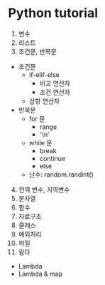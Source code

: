 # Python tutorial
01. 변수
02. 리스트
03. 조건문, 반복문
  - 조건문  
    * if-elif-else  
      * 비교 연산자  
      * 조건 연산자  
    * 삼항 연산자  
  - 반복문  
    * for 문    
      * range  
      * '\n'  
    * while 문  
      * break  
      * continue  
      * else  
    * 난수: random.randint()
04. 전역 변수, 지역변수
05. 문자열
06. 함수
07. 자료구조
08. 클래스
09. 예외처리
10. 파일
11. 람다
  - Lambda
  - Lambda & map
